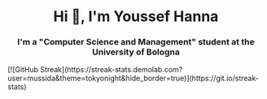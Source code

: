 <h1 align="center">Hi 👋, I'm Youssef Hanna</h1>
<h3 align="center">I'm a "Computer Science and Management" student at the University of Bologna</h3>
[![GitHub Streak](https://streak-stats.demolab.com?user=mussida&theme=tokyonight&hide_border=true)](https://git.io/streak-stats)
